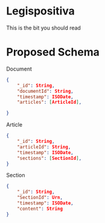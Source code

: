 # Legispositiva

This is the bit you should read


# Proposed Schema

Document

```json
{
    "_id": String,
    "documentId": String,
    "timestamp": ISODate,
    "articles": [ArticleId],

}
```

Article

```json
{
    "_id": String,
    "articleId": String,
    "timestamp": ISODate,
    "sections": [SectionId],
}
```

Section

```json
{
    "_id": String,
    "SectionId": Urn,
    "timestamp": ISODate,
    "content": String
}
```
